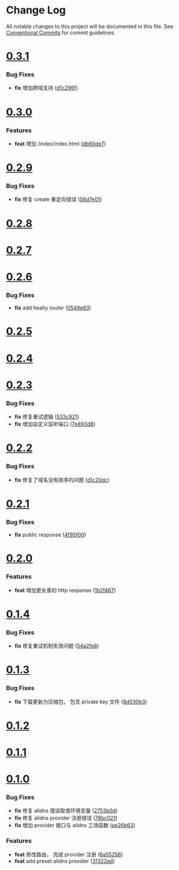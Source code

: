 # Change Log

All notable changes to this project will be documented in this file.
See [Conventional Commits](https://conventionalcommits.org) for commit guidelines.



# [0.3.1](https://github.com/tangx/srv-lego-certmgr/compare/v0.3.0...v0.3.1)

### Bug Fixes

* **fix** 增加跨域支持 ([d1c296f](https://github.com/tangx/srv-lego-certmgr/commit/d1c296f814828177d017c47606cbfea9c3d3dc59))



# [0.3.0](https://github.com/tangx/srv-lego-certmgr/compare/v0.2.9...v0.3.0)

### Features

* **feat** 增加 /index/index.html ([db60de7](https://github.com/tangx/srv-lego-certmgr/commit/db60de7d55b647b3abdfa15952cc2ee889846965))



# [0.2.9](https://github.com/tangx/srv-lego-certmgr/compare/v0.2.8...v0.2.9)

### Bug Fixes

* **fix** 修复 create 重定向错误 ([56d7e01](https://github.com/tangx/srv-lego-certmgr/commit/56d7e0181b8ba694157b2b142c3dac5b58b6b1ec))



# [0.2.8](https://github.com/tangx/srv-lego-certmgr/compare/v0.2.7...v0.2.8)



# [0.2.7](https://github.com/tangx/srv-lego-certmgr/compare/v0.2.6...v0.2.7)



# [0.2.6](https://github.com/tangx/srv-lego-certmgr/compare/v0.2.5...v0.2.6)

### Bug Fixes

* **fix** add healty router ([0549e83](https://github.com/tangx/srv-lego-certmgr/commit/0549e83ec2b677baddae908b1a714aef865653d4))



# [0.2.5](https://github.com/tangx/srv-lego-certmgr/compare/v0.2.4...v0.2.5)



# [0.2.4](https://github.com/tangx/srv-lego-certmgr/compare/v0.2.3...v0.2.4)



# [0.2.3](https://github.com/tangx/srv-lego-certmgr/compare/v0.2.2...v0.2.3)

### Bug Fixes

* **fix** 修复重试逻辑 ([533c921](https://github.com/tangx/srv-lego-certmgr/commit/533c921635c351355bedf39c310347c79bf6ea87))
* **fix** 增加自定义监听端口 ([7e893d8](https://github.com/tangx/srv-lego-certmgr/commit/7e893d8d69413aa630094f60ac8b9dcc5f941701))



# [0.2.2](https://github.com/tangx/srv-lego-certmgr/compare/v0.2.1...v0.2.2)

### Bug Fixes

* **fix** 修复了域名没有排序的问题 ([d1c20dc](https://github.com/tangx/srv-lego-certmgr/commit/d1c20dcd21153cf675a637fe87887f287dd23746))



# [0.2.1](https://github.com/tangx/srv-lego-certmgr/compare/v0.2.0...v0.2.1)

### Bug Fixes

* **fix** public response ([4f95f00](https://github.com/tangx/srv-lego-certmgr/commit/4f95f000a791a5e4bf3cc5c46e7633b56c6d3301))



# [0.2.0](https://github.com/tangx/srv-lego-certmgr/compare/v0.1.4...v0.2.0)

### Features

* **feat** 增加更友善的 http response ([1b2f467](https://github.com/tangx/srv-lego-certmgr/commit/1b2f467d13a4f4dfd80af3d2ba22f5b221d6c6e4))



# [0.1.4](https://github.com/tangx/srv-lego-certmgr/compare/v0.1.3...v0.1.4)

### Bug Fixes

* **fix** 修复重试机制失效问题 ([54a2fe8](https://github.com/tangx/srv-lego-certmgr/commit/54a2fe89c21f4d11570cc10af291cb22759a980a))



# [0.1.3](https://github.com/tangx/srv-lego-certmgr/compare/v0.1.2...v0.1.3)

### Bug Fixes

* **fix** 下载更新为压缩包， 包含 private key 文件 ([8d030b3](https://github.com/tangx/srv-lego-certmgr/commit/8d030b35a73fd6fda714c566718daf41185edc20))



# [0.1.2](https://github.com/tangx/srv-lego-certmgr/compare/v0.1.1...v0.1.2)



# [0.1.1](https://github.com/tangx/srv-lego-certmgr/compare/v0.1.0...v0.1.1)



# [0.1.0](https://github.com/tangx/srv-lego-certmgr/compare/v0.0.1...v0.1.0)

### Bug Fixes

* **fix** 修复 alidns 错误取值环境变量 ([2753b0d](https://github.com/tangx/srv-lego-certmgr/commit/2753b0d753e18c516395de1ac8201ec1b6b13b6a))
* **fix** 修复 alidns provider 注册错误 ([78bc021](https://github.com/tangx/srv-lego-certmgr/commit/78bc021144b466eb70eb2ac1e67ca13b2a8cbc79))
* **fix** 增加 provider 接口与 alidns 工场函数 ([ae26b63](https://github.com/tangx/srv-lego-certmgr/commit/ae26b63041090277b91a9e815cbbc26bab64f0c4))


### Features

* **feat** 修改路由， 完成 provider 注册 ([6a55256](https://github.com/tangx/srv-lego-certmgr/commit/6a552565ae149b94dd8efd328d680a66afef5287))
* **feat** add preset alidns provider ([31322ad](https://github.com/tangx/srv-lego-certmgr/commit/31322add558f1a2ba344170867f7877398ea73ac))
